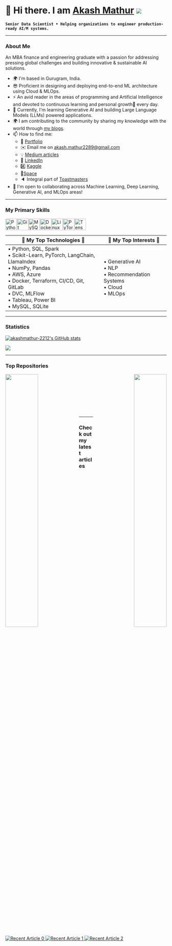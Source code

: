 # 🤖 Hi there. I am [Akash Mathur](https://akashmathur-2212.github.io/) ![](https://user-images.githubusercontent.com/18350557/176309783-0785949b-9127-417c-8b55-ab5a4333674e.gif)

**`Senior Data Scientist • Helping organizations to engineer production-ready AI/M systems.`**

---------------------
### About Me
An MBA finance and engineering graduate with a passion for addressing pressing global challenges and building innovative & sustainable AI solutions.

- 🌍 I'm based in Gurugram, India.
- :sunglasses: Proficient in designing and deploying end-to-end ML architecture using Cloud & MLOps.
- :zap: An avid reader in the areas of programming and Artificial Intelligence and devoted to continuous learning and personal growth🌱 every day.
- 🧠 Currently, I'm learning Generative AI and building Large Language Models (LLMs) powered applications.
- :earth_africa: I am contributing to the community by sharing my knowledge with the world through [my blogs](https://akash-mathur.medium.com/).
- 📫 How to find me: 
  - 💼 [Portfolio](https://akashmathur-2212.github.io/)
  - ✉️ Email me on [akash.mathur2289@gmail.com](mailto:akash.mathur2289@gmail.com)
  - :bulb: [Medium articles](https://akash-mathur.medium.com/)
  - :office: [LinkedIn](https://www.linkedin.com/in/akashmathur22/)
  - :hash: [Kaggle](https://www.kaggle.com/akashmathur2212)
  - 🤗[Space](https://huggingface.co/akash2212)
  - :speaker: Integral part of [Toastmasters](https://www.toastmasters.org/)
- 🤝  I'm open to collaborating across Machine Learning, Deep Learning, Generative AI, and MLOps areas!
  
---------------------

### My Primary Skills

<p align="left">
<a href="https://www.python.org/" target="_blank" rel="noreferrer"><img src="https://raw.githubusercontent.com/danielcranney/readme-generator/main/public/icons/skills/python-colored.svg" width="36" height="36" alt="Python" /></a><a href="https://git-scm.com/" target="_blank" rel="noreferrer"><img src="https://raw.githubusercontent.com/danielcranney/readme-generator/main/public/icons/skills/git-colored.svg" width="36" height="36" alt="Git" /></a><a href="https://www.mysql.com/" target="_blank" rel="noreferrer"><img src="https://raw.githubusercontent.com/danielcranney/readme-generator/main/public/icons/skills/mysql-colored.svg" width="36" height="36" alt="MySQL" /></a><a href="https://www.docker.com/" target="_blank" rel="noreferrer"><img src="https://raw.githubusercontent.com/danielcranney/readme-generator/main/public/icons/skills/docker-colored.svg" width="36" height="36" alt="Docker" /></a><a href="https://www.linux.org" target="_blank" rel="noreferrer"><img src="https://raw.githubusercontent.com/danielcranney/readme-generator/main/public/icons/skills/linux-colored.svg" width="36" height="36" alt="Linux" /></a><a href="https://pytorch.org/" target="_blank" rel="noreferrer"><img src="https://raw.githubusercontent.com/danielcranney/readme-generator/main/public/icons/skills/pytorch-colored.svg" width="36" height="36" alt="PyTorch" /></a><a href="https://www.tensorflow.org/" target="_blank" rel="noreferrer"><img src="https://raw.githubusercontent.com/danielcranney/readme-generator/main/public/icons/skills/tensorflow-colored.svg" width="36" height="36" alt="TensorFlow" /></a>
</p>

| 🔘 My **Top** Technologies 🔘 | 🔘 My **Top** Interests 🔘 |
|---------------|--------------|
| • Python, SQL, Spark <br/> • Scikit-Learn, PyTorch, LangChain, LlamaIndex <br/> • NumPy, Pandas <br/> • AWS, Azure <br/> • Docker, Terraform, CI/CD, Git, GitLab <br/> • DVC, MLFlow <br/> • Tableau, Power BI <br/>• MySQL, SQLite <br/> | • Generative AI <br/> • NLP <br/> • Recommendation Systems <br/> • Cloud <br/> • MLOps <br/> |

---------------------

### Statistics 

<a href="http://www.github.com/akashmathur-2212"><img src="https://github-readme-stats.vercel.app/api?username=akashmathur-2212&show_icons=true&hide=&count_private=true&title_color=0891b2&text_color=ffffff&icon_color=f97316&bg_color=000000&hide_border=true&show_icons=true" alt="akashmathur-2212's GitHub stats" /></a>

<a href="http://www.github.com/akashmathur-2212"><img src="https://github-readme-streak-stats.herokuapp.com/?user=akashmathur-2212&stroke=ffffff&background=000000&ring=0891b2&fire=0891b2&currStreakNum=ffffff&currStreakLabel=0891b2&sideNums=ffffff&sideLabels=ffffff&dates=ffffff&hide_border=true" /></a>
<!--<a href="https://github.com/akashmathur-2212" align="left"><img src="https://github-readme-stats.vercel.app/api/top-langs/?username=akashmathur-2212&langs_count=10&title_color=0891b2&text_color=ffffff&icon_color=f97316&bg_color=000000&hide_border=true&locale=en&custom_title=Top%20%Languages" alt="Top Languages" /></a>-->
---------------------

### Top Repositories

<div width="100%" align="center"><a href="https://github.com/akashmathur-2212/LLMs-playground" align="left"><img align="left" width="45%" src="https://github-readme-stats.vercel.app/api/pin/?username=akashmathur-2212&repo=LLMs-playground&title_color=0891b2&text_color=ffffff&icon_color=f97316&bg_color=000000&hide_border=true&locale=en" /></a><a href="https://github.com/akashmathur-2212/aws-serverless-workflows" align="right"><img align="right" width="45%" src="https://github-readme-stats.vercel.app/api/pin/?username=akashmathur-2212&repo=aws-serverless-workflows&title_color=0891b2&text_color=ffffff&icon_color=f97316&bg_color=000000&hide_border=true&locale=en" /></a></div><br /><br /><br /><br /><br /><br /><br />

---------------------

### Check out my latest articles
<a target="_blank" href="https://github-readme-medium-recent-article.vercel.app/medium/@akash-mathur/0"><img src="https://github-readme-medium-recent-article.vercel.app/medium/@akash-mathur/0" alt="Recent Article 0">
<a target="_blank" href="https://github-readme-medium-recent-article.vercel.app/medium/@akash-mathur/1"><img src="https://github-readme-medium-recent-article.vercel.app/medium/@akash-mathur/1" alt="Recent Article 1">
<a target="_blank" href="https://github-readme-medium-recent-article.vercel.app/medium/@akash-mathur/2"><img src="https://github-readme-medium-recent-article.vercel.app/medium/@akash-mathur/2" alt="Recent Article 2">


<!--
**akashmathur-2212/akashmathur-2212** is a ✨ _special_ ✨ repository because its `README.md` (this file) appears on your GitHub profile.
<!--- https://medium.com/towards-data-science/creating-a-data-science-portfolio-bd485382f49 
- :nerd_face: An MBA finance and engineering graduate with a passion for addressing pressing global challenges and building innovative & sustainable AI solutions.--->
